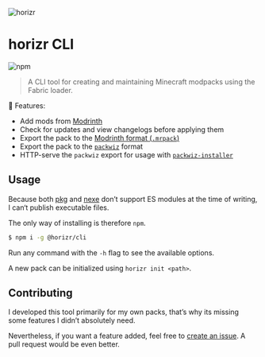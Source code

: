 ![horizr](https://github.com/horizr/art/raw/main/horizr-banner.jpg)

# horizr CLI
![npm](https://img.shields.io/npm/v/@horizr/cli?color=white&label=latest%20version&logoColor=red&style=flat-square)

> A CLI tool for creating and maintaining Minecraft modpacks using the Fabric loader.

🎉 Features:
- Add mods from [Modrinth](https://modrinth.com/)
- Check for updates and view changelogs before applying them
- Export the pack to the [Modrinth format (`.mrpack`)](https://docs.modrinth.com/docs/modpacks/format_definition/)
- Export the pack to the [`packwiz`](https://packwiz.infra.link/) format
- HTTP-serve the `packwiz` export for usage with [`packwiz-installer`](https://packwiz.infra.link/tutorials/installing/packwiz-installer/)

## Usage

Because both [pkg](https://github.com/vercel/pkg) and [nexe](https://github.com/nexe/nexe) don’t support ES modules at the time of writing,
I can‘t publish executable files.

The only way of installing is therefore `npm`.

```sh
$ npm i -g @horizr/cli
```

Run any command with the `-h` flag to see the available options.

A new pack can be initialized using `horizr init <path>`.

## Contributing

I developed this tool primarily for my own packs, that’s why its missing some features I didn’t absolutely need.

Nevertheless, if you want a feature added, feel free to [create an issue](https://github.com/horizr/cli/issues/new).
A pull request would be even better.
